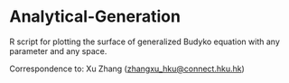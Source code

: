 # Analytical-Generation
R script for plotting the surface of generalized Budyko equation with any parameter and any space.

Correspondence to: Xu Zhang (zhangxu_hku@connect.hku.hk)
